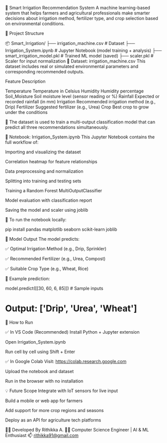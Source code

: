 🌿 Smart Irrigation Recommendation System
A machine learning-based system that helps farmers and agricultural professionals make smarter decisions about irrigation method, fertilizer type, and crop selection based on environmental conditions.

📁 Project Structure

📦 Smart_Irrigation/
├── irrigation_machine.csv            # Dataset
├── Irrigation_System.ipynb           # Jupyter Notebook (model training + analysis)
├── smart_irrigation_model.pkl        # Trained ML model (saved)
├── scaler.pkl                        # Scaler for input normalization
📄 Dataset: irrigation_machine.csv
This dataset includes real or simulated environmental parameters and corresponding recommended outputs.

Feature	Description

Temperature	Temperature in Celsius
Humidity	Humidity percentage
Soil_Moisture	Soil moisture level (sensor reading or %)
Rainfall	Expected or recorded rainfall (in mm)
Irrigation	Recommended irrigation method (e.g., Drip)
Fertilizer	Suggested fertilizer (e.g., Urea)
Crop	Best crop to grow under the conditions

🔗 The dataset is used to train a multi-output classification model that can predict all three recommendations simultaneously.

📓 Notebook: Irrigation_System.ipynb
This Jupyter Notebook contains the full workflow of:

Importing and visualizing the dataset

Correlation heatmap for feature relationships

Data preprocessing and normalization

Splitting into training and testing sets

Training a Random Forest MultiOutputClassifier

Model evaluation with classification report

Saving the model and scaler using joblib

📌 To run the notebook locally:

pip install pandas matplotlib seaborn scikit-learn joblib

🧠 Model Output
The model predicts:

✅ Optimal Irrigation Method (e.g., Drip, Sprinkler)

✅ Recommended Fertilizer (e.g., Urea, Compost)

✅ Suitable Crop Type (e.g., Wheat, Rice)

🧪 Example prediction:

model.predict([[30, 60, 6, 85]])  # Sample inputs
# Output: ['Drip', 'Urea', 'Wheat']

🚀 How to Run

✅ In VS Code (Recommended)
Install Python + Jupyter extension

Open Irrigation_System.ipynb

Run cell by cell using Shift + Enter

✅ In Google Colab
Visit: https://colab.research.google.com

Upload the notebook and dataset

Run in the browser with no installation

💡 Future Scope
Integrate with IoT sensors for live input

Build a mobile or web app for farmers

Add support for more crop regions and seasons

Deploy as an API for agriculture tech platforms

🙋‍♀️ Developed By
Rithikka A.
👩‍💻 Computer Science Engineer | AI & ML Enthusiast
📫 rithikka91@gmail.com

